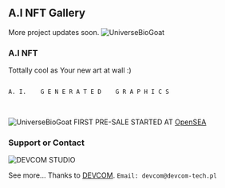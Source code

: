 ## A.I NFT Gallery

More project updates soon.
![UniverseBioGoat](https://elkozirro.github.io/pcs/stacker2.svg)

### A.I NFT

Tottally cool as Your new art at wall :)


```markdown

A. I.    G E N E R A T E D    G R A P H I C S
            
            
```   


![UniverseBioGoat](https://elkozirro.github.io/pcs/BioG.svg)
FIRST PRE-SALE STARTED AT [OpenSEA](https://opensea.io/collection/biomechanical-universe) 

 

### Support or Contact

![DEVCOM STUDIO](https://elkozirro.github.io/pcs/LOGOB.svg)

See more... Thanks to [DEVCOM](https://devcom-tech.pl).
``Email: devcom@devcom-tech.pl``
 
